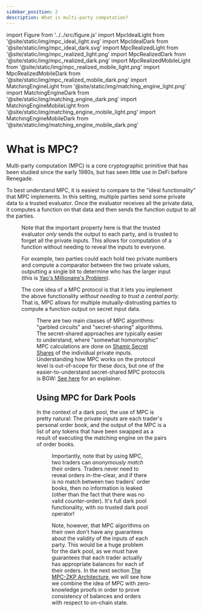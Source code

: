 ```yaml
---
sidebar_position: 2
description: What is multi-party computation?
---
```


import Figure from '../../src/figure.js'
import MpcIdealLight from '@site/static/img/mpc_ideal_light.svg'
import MpcIdealDark from '@site/static/img/mpc_ideal_dark.svg'
import MpcRealizedLight from '@site/static/img/mpc_realized_light.png'
import MpcRealizedDark from '@site/static/img/mpc_realized_dark.png'
import MpcRealizedMobileLight from '@site/static/img/mpc_realized_mobile_light.png'
import MpcRealizedMobileDark from '@site/static/img/mpc_realized_mobile_dark.png'
import MatchingEngineLight from '@site/static/img/matching_engine_light.png'
import MatchingEngineDark from '@site/static/img/matching_engine_dark.png'
import MatchingEngineMobileLight from '@site/static/img/matching_engine_mobile_light.png'
import MatchingEngineMobileDark from '@site/static/img/matching_engine_mobile_dark.png'

# What is MPC?

Multi-party computation (MPC) is a core cryptographic primitive that has been
studied since the early 1980s, but has seen little use in DeFi before Renegade.

To best understand MPC, it is easiest to compare to the "ideal functionality"
that MPC implements. In this setting, multiple parties send some private data
to a trusted evaluator. Once the evaluator receives all the private data, it
computes a function on that data and then sends the function output to all the
parties.

<Figure
  LightImage={MpcIdealLight}
  DarkImage={MpcIdealDark}
  isSvg={true}
  caption="The idealized version of MPC with a trusted evaluator."
  width="50%"
  widthMobile="90%"
/>

Note that the important property here is that the trusted evaluator *only*
sends the output to each party, and is trusted to forget all the private
inputs. This allows for computation of a function without needing to reveal the
inputs to everyone.

For example, two parties could each hold two private numbers and compute a
comparator between the two private values, outputting a single bit to determine
who has the larger input (this is [Yao's Millionaire's
Problem](https://en.wikipedia.org/wiki/Yao%27s_Millionaires%27_problem)).

The core idea of a MPC protocol is that it lets you implement the above
functionality *without needing to trust a central party*. That is, MPC allows
for multiple mutually-distrusting parties to compute a function output on
secret input data.

<Figure
  LightImage={MpcRealizedLight}
  DarkImage={MpcRealizedDark}
  LightImageMobile={MpcRealizedMobileLight}
  DarkImageMobile={MpcRealizedMobileDark}
  isSvg={false}
  caption="The realized version of MPC, where mutually-distrusting parties
  compute a function without a centralized intermediary."
  width="65%"
/>

There are two main classes of MPC algorithms: "garbled circuits" and
"secret-sharing" algorithms. The secret-shared approaches are typically easier
to understand, where "somewhat homomorphic" MPC calculations are done on
[Shamir Secret Shares](https://en.wikipedia.org/wiki/Shamir%27s_Secret_Sharing)
of the individual private inputs. Understanding how MPC works on the protocol
level is out-of-scope for these docs, but one of the easier-to-understand
secret-shared MPC protocols is BGW: [See
here](https://securecomputation.org/docs/ch3-fundamentalprotocols.pdf) for an
explainer.

## Using MPC for Dark Pools

In the context of a dark pool, the use of MPC is pretty natural: The private
inputs are each trader's personal order book, and the output of the MPC is a
list of any tokens that have been swapped as a result of executing the matching
engine on the pairs of order books.

<Figure
  LightImage={MatchingEngineLight}
  DarkImage={MatchingEngineDark}
  LightImageMobile={MatchingEngineMobileLight}
  DarkImageMobile={MatchingEngineMobileDark}
  isSvg={false}
  caption="Renegade runs matching engine execution within a MPC."
  width="100%"
/>

Importantly, note that by using MPC, two traders can *anonymously match* their
orders. Traders never need to reveal orders in-the-clear, and if there is no
match between two traders' order books, then no information is leaked (other
than the fact that there was no valid counter-order). It's full dark pool
functionality, with no trusted dark pool operator!

Note, however, that MPC algorithms on their own don't have any guarantees about
the validity of the inputs of each party. This would be a huge problem for the
dark pool, as we must have guarantees that each trader actually has appropriate
balances for each of their orders. In the next section [The MPC-ZKP
Architecture](/core-concepts/mpc-zkp), we will see how we combine the idea of
MPC with zero-knowledge proofs in order to prove consistency of balances and
orders with respect to on-chain state.
